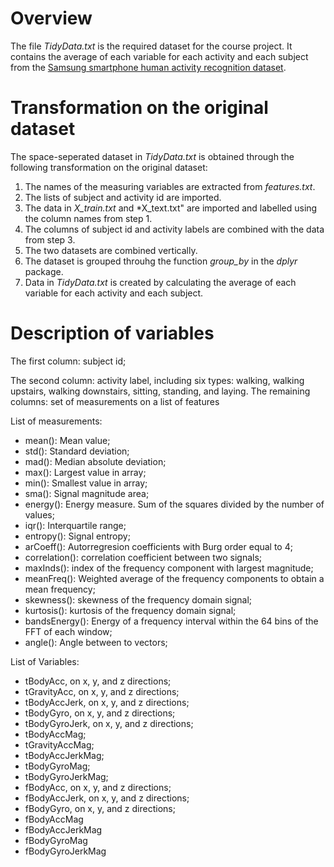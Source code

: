 # Overview
The file *TidyData.txt* is the required dataset for the course project. It contains the average of each variable for each activity
and each subject from the [Samsung smartphone human activity recognition dataset](
http://archive.ics.uci.edu/ml/datasets/Human+Activity+Recognition+Using+Smartphones).

# Transformation on the original dataset
The space-seperated dataset in *TidyData.txt* is obtained through the following transformation on the original dataset:

1. The names of the measuring variables are extracted from *features.txt*.
2. The lists of subject and activity id are imported.
3. The data in *X_train.txt* and *X_text.txt" are imported and labelled using the column names from step 1.
4. The columns of subject id and activity labels are combined with the data from step 3.
5. The two datasets are combined vertically.
6. The dataset is grouped throuhg the function *group_by* in the *dplyr* package.
7. Data in *TidyData.txt* is created by calculating the average of each variable for each activity and each subject.

# Description of variables
The first column: subject id;

The second column: activity label, including six types: walking, walking upstairs, walking downstairs, sitting, standing, and laying.
The remaining columns: set of measurements on a list of features

List of measurements:

* mean(): Mean value; 
* std(): Standard deviation; 
* mad(): Median absolute deviation; 
* max(): Largest value in array; 
* min(): Smallest value in array; 
* sma(): Signal magnitude area; 
* energy(): Energy measure. Sum of the squares divided by the number of values; 
* iqr(): Interquartile range; 
* entropy(): Signal entropy; 
* arCoeff(): Autorregresion coefficients with Burg order equal to 4; 
* correlation(): correlation coefficient between two signals; 
* maxInds(): index of the frequency component with largest magnitude; 
* meanFreq(): Weighted average of the frequency components to obtain a mean frequency; 
* skewness(): skewness of the frequency domain signal; 
* kurtosis(): kurtosis of the frequency domain signal; 
* bandsEnergy(): Energy of a frequency interval within the 64 bins of the FFT of each window; 
* angle(): Angle between to vectors; 

List of Variables: 

* tBodyAcc, on x, y, and z directions; 
* tGravityAcc, on x, y, and z directions; 
* tBodyAccJerk, on x, y, and z directions; 
* tBodyGyro, on x, y, and z directions; 
* tBodyGyroJerk, on x, y, and z directions; 
* tBodyAccMag; 
* tGravityAccMag; 
* tBodyAccJerkMag; 
* tBodyGyroMag; 
* tBodyGyroJerkMag; 
* fBodyAcc, on x, y, and z directions; 
* fBodyAccJerk, on x, y, and z directions; 
* fBodyGyro, on x, y, and z directions; 
* fBodyAccMag
* fBodyAccJerkMag
* fBodyGyroMag
* fBodyGyroJerkMag
